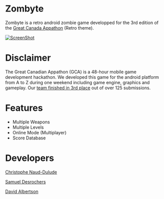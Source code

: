 Zombyte
=======
Zombyte is a retro android zombie game developped for the 3rd edition of the [Great Canada Appathon](http://greatcanadianappathon.com/) (Retro theme).

[![ScreenShot](http://i.imgur.com/DUqugDG.png)](http://www.youtube.com/watch?v=03lxBvjUdiI)


Disclaimer
==========
The Great Canadian Appathon (GCA) is a 48-hour mobile game development hackathon. We developed this game for the android platform from A to Z during one weekend including game engine, graphics and gameplay. Our [team finished in 3rd place](http://greatcanadianappathon.com/gca3.php) out of over 125 submissions.  


Features
========
* Multiple Weapons
* Multiple Levels
* Online Mode (Multiplayer)
* Score Database

Developers
==========
[Christophe Naud-Dulude](https://github.com/Chris911)

[Samuel Desrochers](https://github.com/samdesrochers)

[David Albertson](https://github.com/Diastro)
